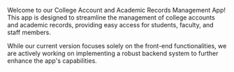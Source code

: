 Welcome to our College Account and Academic Records Management App! 
This app is designed to streamline the management of college accounts and academic records, providing easy access for students, faculty, and staff members.


While our current version focuses solely on the front-end functionalities, 
we are actively working on implementing a robust backend system to further enhance the app's capabilities.
